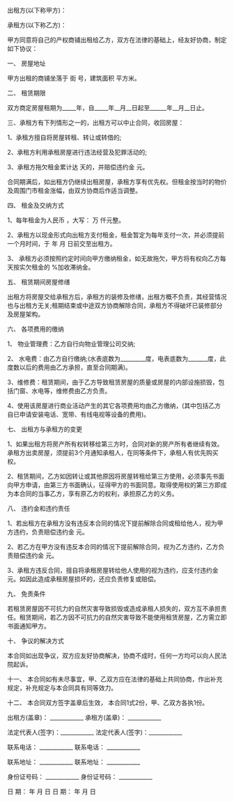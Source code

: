 
 


出租方(以下称甲方)：


承租方(以下称乙方)：


甲方同意将自己的产权商铺出租给乙方，双方在法律的基础上，经友好协商，制定如下协议：


一、 房屋地址


甲方出租的商铺坐落于 街 号，建筑面积 平方米。


二、 租赁期限


双方商定房屋租期为_____年，自_____年__月__日起至______年__月__日止。


三、承租方有下列情形之一的，出租方可以中止合同，收回房屋：


1、承租方擅自将房屋转租、转让或转借的;


2、承租方利用承租房屋进行违法经营及犯罪活动的;


3、承租方拖欠租金累计达 天的，并赔偿违约金 元。


合同期满后，如出租方仍继续出租房屋，承租方享有优先权。但租金按当时的物价及周围门市租金涨幅，由双方协商后作适当调整。


四、 租金及交纳方式


1、每年租金为人民币 ，大写： 万 仟元整。


2、承租方以现金形式向出租方支付租金，租金暂定为每年支付一次，并必须提前一个月时间，于 年 月 日前交至出租方。


3、 承租方必须按照约定时间向甲方缴纳租金，如无故拖欠，甲方将有权向乙方每天按实欠租金的 %加收滞纳金。


五、 租赁期间房屋修缮


出租方将房屋交给承租方后，承租方的装修及修缮，出租方概不负责，其经营情况也与出租方无关;租期结束或中途双方协商解除合同，承租方不得破坏已装修部分及房屋架构。


六、 各项费用的缴纳


1、 物业管理费：乙方自行向物业管理公司交纳;


2、 水电费：由乙方自行缴纳;(水表底数为_________度，电表底数为_______度，此度数以后的费用由乙方承担，直至合同期满)。


3、维修费：租赁期间，由于乙方导致租赁房屋的质量或房屋的内部设施损毁，包括门窗、水电等，维修费由乙方负责。


4、使用该房屋进行商业活动产生的其它各项费用均由乙方缴纳，(其中包括乙方自已申请安装电话、宽带、有线电视等设备的费用)。


七、 出租方与承租方的变更


1、如果出租方将房产所有权转移给第三方时，合同对新的房产所有者继续有效。承租方出卖房屋，须提前3个月通知承租人，在同等条件下，承租人有优先购买权。


2、租赁期间，乙方如因转让或其他原因将房屋转租给第三方使用，必须事先书面向甲方申请，由第三方书面确认，征得甲方的书面同意。取得使用权的第三方即成为本合同的当事乙方，享有原乙方的权利，承担原乙方的义务。


八、 违约金和违约责任


1、若出租方在承租方没有违反本合同的情况下提前解除合同或租给他人，视为甲方违约，负责赔偿违约金 元。


2、若乙方在甲方没有违反本合同的情况下提前解除合同，视为乙方违约，乙方负责赔偿违约金 元。


3、承租方违反合同，擅自将承租房屋转给他人使用的视为违约，应支付违约金 元。如因此造成承租房屋损坏的，还应负责修复或赔偿。


九、 免责条件


若租赁房屋因不可抗力的自然灾害导致损毁或造成承租人损失的，双方互不承担责任。租赁期间，若乙方因不可抗力的自然灾害导致不能使用租赁房屋，乙方需立即书面通知甲方。


十、 争议的解决方式


本合同如出现争议，双方应友好协商解决，协商不成时，任何一方均可以向人民法院起诉。


十一、 本合同如有未尽事宜，甲、乙双方应在法律的基础上共同协商，作出补充规定，补充规定与本合同具有同等效力。


十二、 本合同双方签字盖章后生效， 本合同1式2份，甲、乙双方各执1份。


出租方(盖章)： ____________ 承租方(盖章)： ____________


法定代表人(签字)：____________ 法定代表人(签字)：____________


联系电话： ____________ 联系电话： ____________


联系地址： ____________ 联系地址： ____________


身份证号码： ____________ 身份证号码： ____________


日 期： 年 月 日 日 期： 年 月 日
 


 

 
 
 
 
 
  


  
 

  


  


  
 
 
 
 

